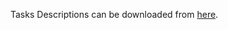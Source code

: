 Tasks Descriptions can be downloaded from [here](https://judge.softuni.org/Contests/Practice/DownloadResource/21459).